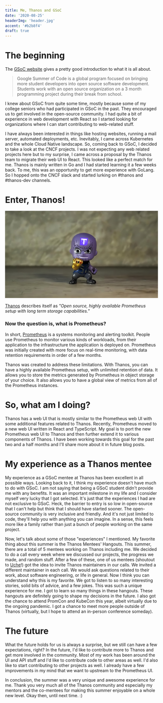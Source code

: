 ```yaml
---
title: Me, Thanos and GSoC
date: '2020-08-25'
headerImg: 'header.jpg'
accent: '#b2b8f4'
draft: true
---
```


# The beginning

The [GSoC website](https://summerofcode.withgoogle.com/) gives a pretty good introduction to what it is all about.

> Google Summer of Code is a global program focused on bringing more student developers into open source software development. Students work with an open source organization on a 3 month programming project during their break from school.

I knew about GSoC from quite some time, mostly because some of my college seniors who had participated in GSoC in the past. They encouraged us to get involved in the open-source community. I had quite a bit of experience in web development with React so I started looking for organizations where I can start contributing to web-related stuff.

I have always been interested in things like hosting websites, running a mail server, automated deployments, etc. Inevitably, I came across Kubernetes and the whole Cloud Native landscape. So, coming back to GSoC, I decided to take a look at the CNCF projects. I was not expecting any web related projects here but to my surprise, I came across a proposal by the Thanos team to migrate their web UI to React. This looked like a perfect match for me. Thanos is mainly written in Go and I had started learning it a few weeks back. To me, this was an opportunity to get more experience with GoLang. So I hopped onto the CNCF slack and started lurking on #thanos and #thanos-dev channels.

# Enter, Thanos!

![Thanos figurine](thanos.jpg)

[Thanos](https://thanos.io) describes itself as _"Open source, highly available Prometheus setup with long term storage capabilities."_

### Now the question is, what is Prometheus?

In short, [Prometheus](https://prometheus.io) is a systems monitoring and alerting toolkit. People use Prometheus to monitor various kinds of workloads, from their application to the infrastructure the application is deployed on. Prometheus was initially created with more focus on real-time monitoring, with data retention requirements in order of a few months.

Thanos was created to address these limitations. With Thanos, you can have a highly available Prometheus setup, with unlimited retention of data. It allows you to store the metrics generated by Prometheus in object storage of your choice. It also allows you to have a global view of metrics from all of the Prometheus instances.

# So, what am I doing?

Thanos has a web UI that is mostly similar to the Prometheus web UI with some additional features related to Thanos. Recently, Prometheus moved to a new web UI written in React and TypeScript. My goal is to port the new Prometheus web UI to Thanos and then further extend it to various components of Thanos. I have been working towards this goal for the past two and a half months and I'll share more about it in future blog posts.

# My experience as a Thanos mentee

My experience as a GSoC mentee at Thanos has been excellent in all possible ways. Looking back to it, I think my experience doesn't have much to do with GSoC. I am not saying that being a GSoC student didn't provide me with any benefits. It was an important milestone in my life and I consider myself very lucky that I got selected. It's just that the experiences I had are not exclusive to GSoC. Heck, the barrier to entry is so low in open-source that I can't help but think that I should have started sooner. The open-source community is very inclusive and friendly. And it's not just limited to code, they'll help you with anything you can imagine. In a sense, this feels more like a family rather than just a bunch of people working on the same project.

Now, let's talk about some of those "experiences" I mentioned. My favorite thing about this summer is the Thanos Mentees' Hangouts. This summer, there are a total of 5 mentees working on Thanos including me. We decided to do a call every week where we discussed our projects, the progress we made, and random stuff. After a few of these, one of us mentees (shoutout to [Uche](https://twitter.com/Thisisobate)!) got the idea to invite Thanos maintainers in our calls. We invited a different maintainer in each call. We would ask questions related to their work, about software engineering, or life in general. Now I think you can understand why this is my favorite. We got to listen to so many interesting stories, solid bits of advice, and a few jokes. This was such a unique experience for me. I got to learn so many things in these hangouts. These hangouts are definitely going to shape my decisions in the future. I also got the chance to attend PromCon and KubeCon this year, albeit virtually due to the ongoing pandemic. I got a chance to meet more people outside of Thanos (virtually, but I hope to attend an in-person conference someday).

# The future

What the future holds for us is always a surprise, but we still can have a few expectations, right? In the future, I'd like to contribute more to Thanos and get more involved in the community. Most of my work has been around the UI and API stuff and I'd like to contribute code to other areas as well. I'd also like to start contributing to other projects as well. I already have a few improvements in my mind that we want to upstream to the Prometheus UI.

In conclusion, the summer was a very unique and awesome experience for me. Thank you very much all of the Thanos community and especially my mentors and the co-mentees for making this summer enjoyable on a whole new level. Okay then, until next time. :)
